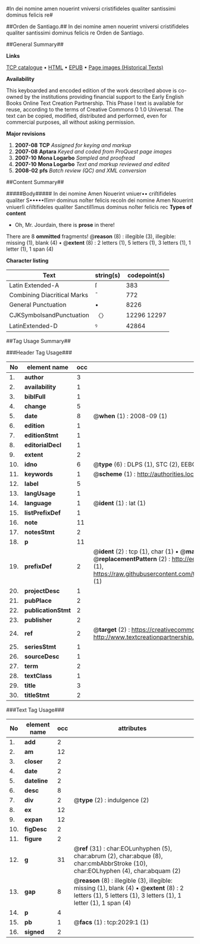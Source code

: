 #In dei nomine amen nouerint vniversi cristifideles qualiter santissimi dominus felicis re#

##Orden de Santiago.##
In dei nomine amen nouerint vniversi cristifideles qualiter santissimi dominus felicis re
Orden de Santiago.

##General Summary##

**Links**

[TCP catalogue](http://www.ota.ox.ac.uk/tcp/)  • 
[HTML](http://tei.it.ox.ac.uk/tcp/Texts-HTML/free/A04/A04009.html)  • 
[EPUB](http://tei.it.ox.ac.uk/tcp/Texts-EPUB/free/A04/A04009.epub) • 
[Page images (Historical Texts)](https://data.historicaltexts.jisc.ac.uk/view?pubId=eebo-99837691e&pageId=eebo-99837691e-2029-1)

**Availability**

This keyboarded and encoded edition of the
	       work described above is co-owned by the institutions
	       providing financial support to the Early English Books
	       Online Text Creation Partnership. This Phase I text is
	       available for reuse, according to the terms of Creative
	       Commons 0 1.0 Universal. The text can be copied,
	       modified, distributed and performed, even for
	       commercial purposes, all without asking permission.

**Major revisions**

1. __2007-08__ __TCP__ *Assigned for keying and markup*
1. __2007-08__ __Aptara__ *Keyed and coded from ProQuest page images*
1. __2007-10__ __Mona Logarbo__ *Sampled and proofread*
1. __2007-10__ __Mona Logarbo__ *Text and markup reviewed and edited*
1. __2008-02__ __pfs__ *Batch review (QC) and XML conversion*

##Content Summary##

#####Body#####
In dei nomine Amen Nouerint  vniuer•• criſtifideles qualiter S•••••ſſimꝰ dominus noſter felicis recoIn dei nomine Amen Nouerint vniuerſi cr̄iſtifideles qualiter Sanctiſſimus dominus noſter felicis
rec
**Types of content**

  * Oh, Mr. Jourdain, there is **prose** in there!

There are 8 **ommitted** fragments! 
 @__reason__ (8) : illegible (3), illegible: missing (1), blank (4)  •  @__extent__ (8) : 2 letters (1), 5 letters (1), 3 letters (1), 1 letter (1), 1 span (4)

**Character listing**


|Text|string(s)|codepoint(s)|
|---|---|---|
|Latin Extended-A|ſ|383|
|Combining             Diacritical Marks|̄|772|
|General Punctuation|•|8226|
|CJKSymbolsandPunctuation|〈〉|12296 12297|
|LatinExtended-D|ꝰ|42864|

##Tag Usage Summary##

###Header Tag Usage###

|No|element name|occ|attributes|
|---|---|---|---|
|1.|__author__|3||
|2.|__availability__|1||
|3.|__biblFull__|1||
|4.|__change__|5||
|5.|__date__|8| @__when__ (1) : 2008-09 (1)|
|6.|__edition__|1||
|7.|__editionStmt__|1||
|8.|__editorialDecl__|1||
|9.|__extent__|2||
|10.|__idno__|6| @__type__ (6) : DLPS (1), STC (2), EEBO-CITATION (1), PROQUEST (1), VID (1)|
|11.|__keywords__|1| @__scheme__ (1) : http://authorities.loc.gov/ (1)|
|12.|__label__|5||
|13.|__langUsage__|1||
|14.|__language__|1| @__ident__ (1) : lat (1)|
|15.|__listPrefixDef__|1||
|16.|__note__|11||
|17.|__notesStmt__|2||
|18.|__p__|11||
|19.|__prefixDef__|2| @__ident__ (2) : tcp (1), char (1)  •  @__matchPattern__ (2) : ([0-9\-]+):([0-9IVX]+) (1), (.+) (1)  •  @__replacementPattern__ (2) : http://eebo.chadwyck.com/downloadtiff?vid=$1&page=$2 (1), https://raw.githubusercontent.com/textcreationpartnership/Texts/master/tcpchars.xml#$1 (1)|
|20.|__projectDesc__|1||
|21.|__pubPlace__|2||
|22.|__publicationStmt__|2||
|23.|__publisher__|2||
|24.|__ref__|2| @__target__ (2) : https://creativecommons.org/publicdomain/zero/1.0/ (1), http://www.textcreationpartnership.org/docs/. (1)|
|25.|__seriesStmt__|1||
|26.|__sourceDesc__|1||
|27.|__term__|2||
|28.|__textClass__|1||
|29.|__title__|3||
|30.|__titleStmt__|2||


###Text Tag Usage###

|No|element name|occ|attributes|
|---|---|---|---|
|1.|__add__|2||
|2.|__am__|12||
|3.|__closer__|2||
|4.|__date__|2||
|5.|__dateline__|2||
|6.|__desc__|8||
|7.|__div__|2| @__type__ (2) : indulgence (2)|
|8.|__ex__|12||
|9.|__expan__|12||
|10.|__figDesc__|2||
|11.|__figure__|2||
|12.|__g__|31| @__ref__ (31) : char:EOLunhyphen (5), char:abrum (2), char:abque (8), char:cmbAbbrStroke (10), char:EOLhyphen (4), char:abquam (2)|
|13.|__gap__|8| @__reason__ (8) : illegible (3), illegible: missing (1), blank (4)  •  @__extent__ (8) : 2 letters (1), 5 letters (1), 3 letters (1), 1 letter (1), 1 span (4)|
|14.|__p__|4||
|15.|__pb__|1| @__facs__ (1) : tcp:2029:1 (1)|
|16.|__signed__|2||
